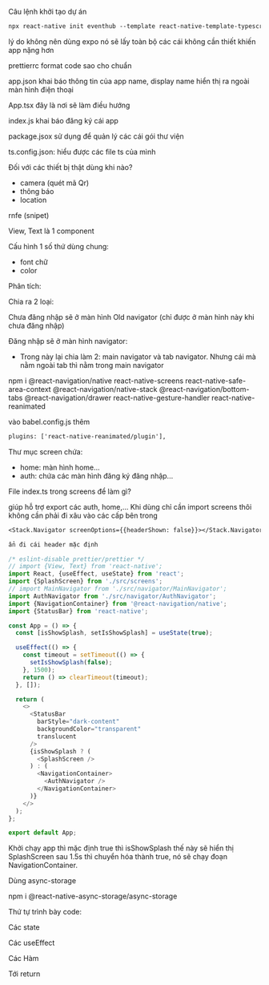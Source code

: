 Câu lệnh khởi tạo dự án

```txt
npx react-native init eventhub --template react-native-template-typescript
```

lý do không nên dùng expo nó sẽ lấy toàn bộ các cái không cần thiết khiến app nặng hơn

prettierrc format code sao cho chuẩn

app.json khai báo thông tin của app name, display name hiển thị ra ngoài màn hình điện thoại

App.tsx đây là nơi sẽ làm điều hướng

index.js khai báo đăng ký cái app

package.jsox sử dụng để quản lý các cái gói thư viện

ts.config.json: hiểu được các file ts của mình

Đối với các thiết bị thật dùng khi nào?

- camera (quét mã Qr)
- thông báo
- location

rnfe (snipet)

View, Text là 1 component

Cấu hình 1 số thứ dùng chung:

- font chữ
- color

Phân tích:

Chia ra 2 loại:

Chưa đăng nhập sẽ ở màn hình Old navigator (chỉ được ở màn hình này khi chưa đăng nhập)

Đăng nhập sẽ ở màn hình navigator:

- Trong này lại chia làm 2: main navigator và tab navigator. Nhưng cái mà nằm ngoài tab thì nằm trong main navigator

npm i @react-navigation/native react-native-screens react-native-safe-area-context @react-navigation/native-stack @react-navigation/bottom-tabs @react-navigation/drawer react-native-gesture-handler react-native-reanimated

vào babel.config.js thêm

```txt
plugins: ['react-native-reanimated/plugin'],
```

Thư mục screen chứa:

- home: màn hình home...
- auth: chứa các màn hình đăng ký đăng nhập...

File index.ts trong screens để làm gì?

giúp hỗ trợ export các auth, home,... Khi dùng chỉ cần import screens thôi không cần phải đi xâu vào các cấp bên trong

```txt
<Stack.Navigator screenOptions={{headerShown: false}}></Stack.Navigator>

ẩn đi cái header mặc định
```

```js
/* eslint-disable prettier/prettier */
// import {View, Text} from 'react-native';
import React, {useEffect, useState} from 'react';
import {SplashScreen} from './src/screens';
// import MainNavigator from './src/navigator/MainNavigator';
import AuthNavigator from './src/navigator/AuthNavigator';
import {NavigationContainer} from '@react-navigation/native';
import {StatusBar} from 'react-native';

const App = () => {
  const [isShowSplash, setIsShowSplash] = useState(true);

  useEffect(() => {
    const timeout = setTimeout(() => {
      setIsShowSplash(false);
    }, 1500);
    return () => clearTimeout(timeout);
  }, []);

  return (
    <>
      <StatusBar
        barStyle="dark-content"
        backgroundColor="transparent"
        translucent
      />
      {isShowSplash ? (
        <SplashScreen />
      ) : (
        <NavigationContainer>
          <AuthNavigator />
        </NavigationContainer>
      )}
    </>
  );
};

export default App;

```

Khởi chạy app thì mặc định true thì isShowSplash thế này sẽ hiển thị SplashScreen sau 1.5s thì chuyển hóa thành true, nó sẽ chạy đoạn NavigationContainer.

Dùng async-storage

npm i @react-native-async-storage/async-storage

Thứ tự trình bày code:

Các state

Các useEffect

Các Hàm

Tới return

